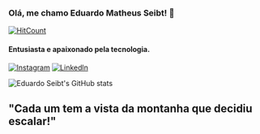 ### Olá, me chamo Eduardo Matheus Seibt! 👋
[![HitCount](https://hits.dwyl.com/seeibt/seeibt.svg?style=flat-square)](http://hits.dwyl.com/seeibt/seeibt)
#### Entusiasta e apaixonado pela tecnologia.

[![Instagram](https://img.shields.io/badge/Instagram-E4405F?style=for-the-badge&logo=instagram&logoColor=white)](https://www.instagram.com/seeibt)
[![Linkedln](https://img.shields.io/badge/LinkedIn-0077B5?style=for-the-badge&logo=linkedin&logoColor=white)](https://www.linkedin.com/in/eduardoseibt/)

![Eduardo Seibt's GitHub stats](https://github-readme-stats.vercel.app/api?username=seeibt&show_icons=true&theme=dark)

## "Cada um tem a vista da montanha que decidiu escalar!"


